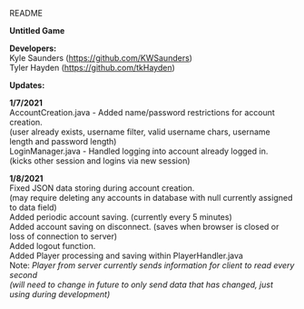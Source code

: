 README

**Untitled Game**

**Developers:**  
Kyle Saunders (https://github.com/KWSaunders)  
Tyler Hayden (https://github.com/tkHayden)  

**Updates:**  

**1/7/2021**  
AccountCreation.java - Added name/password restrictions for account creation.  
(user already exists, username filter, valid username chars, username length and password length)  
LoginManager.java - Handled logging into account already logged in.  
(kicks other session and logins via new session)  

**1/8/2021**  
Fixed JSON data storing during account creation.  
(may require deleting any accounts in database with null currently assigned to data field)   
Added periodic account saving. (currently every 5 minutes)   
Added account saving on disconnect. (saves when browser is closed or loss of connection to server)  
Added logout function.   
Added Player processing and saving within PlayerHandler.java  
Note: *Player from server currently sends information for client to read every second  
(will need to change in future to only send data that has changed, just using during development)*  
